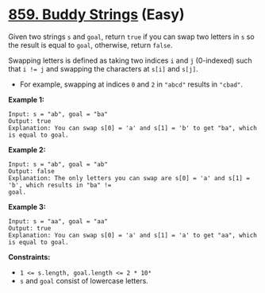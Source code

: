 # [859. Buddy Strings][link] (Easy)

[link]: https://leetcode.com/problems/buddy-strings/

Given two strings `s` and `goal`, return `true` if you can swap two letters in  `s` so the result is
equal to  `goal`, otherwise, return  `false`.

Swapping letters is defined as taking two indices `i` and `j` (0-indexed) such that `i != j` and
swapping the characters at `s[i]` and `s[j]`.

- For example, swapping at indices `0` and `2` in `"abcd"` results in `"cbad"`.

**Example 1:**

```
Input: s = "ab", goal = "ba"
Output: true
Explanation: You can swap s[0] = 'a' and s[1] = 'b' to get "ba", which is equal to goal.
```

**Example 2:**

```
Input: s = "ab", goal = "ab"
Output: false
Explanation: The only letters you can swap are s[0] = 'a' and s[1] = 'b', which results in "ba" !=
goal.
```

**Example 3:**

```
Input: s = "aa", goal = "aa"
Output: true
Explanation: You can swap s[0] = 'a' and s[1] = 'a' to get "aa", which is equal to goal.
```

**Constraints:**

- `1 <= s.length, goal.length <= 2 * 10⁴`
- `s` and `goal` consist of lowercase letters.
